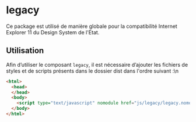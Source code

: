 # legacy

Ce package est utilisé de manière globale pour la compatibilité Internet Explorer 11 du Design System de l'Etat.

## Utilisation
Afin d’utiliser le composant `legacy`, il est nécessaire d’ajouter les fichiers de styles et de scripts présents dans le dossier dist dans l'ordre suivant :\n
```html
<html>
  <head>
  </head>
  <body>
    <script type="text/javascript" nomodule href="js/legacy/legacy.nomodule.min.js" ></script>
  </body>
</html>
```